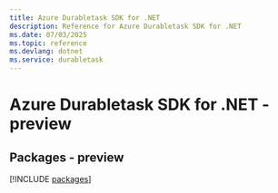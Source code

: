 ```yaml
---
title: Azure Durabletask SDK for .NET
description: Reference for Azure Durabletask SDK for .NET
ms.date: 07/03/2025
ms.topic: reference
ms.devlang: dotnet
ms.service: durabletask
---
```

# Azure Durabletask SDK for .NET - preview
## Packages - preview
[!INCLUDE [packages](durabletask-index.md)]